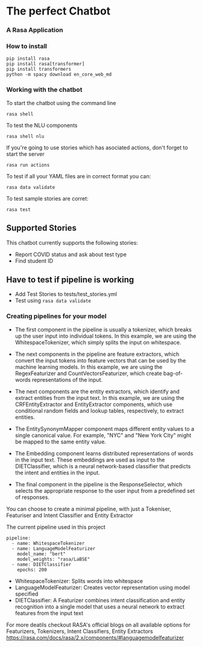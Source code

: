 # The perfect Chatbot
### A Rasa Application


### How to install
```
pip install rasa
pip install rasa[transformer]
pip install transformers
python -m spacy download en_core_web_md
```

### Working with the chatbot
To start the chatbot using the command line
```
rasa shell
```

To test the NLU components
```
rasa shell nlu
```

If you're going to use stories which has asociated actions, don't forget to start the server
```
rasa run actions
```

To test if all your YAML files are in correct format you can:
```
rasa data validate
```

To test sample stories are corret:
```
rasa test
```

## Supported Stories
This chatbot currently supports the following stories:

* Report COVID status and ask about test type
* Find student ID

## Have to test if pipeline is working
* Add Test Stories to tests/test_stories.yml
* Test using ```rasa data validate```

### Creating pipelines for your model

* The first component in the pipeline is usually a tokenizer, which breaks up the user input into individual tokens. In this example, we are using the WhitespaceTokenizer, which simply splits the input on whitespace.

* The next components in the pipeline are feature extractors, which convert the input tokens into feature vectors that can be used by the machine learning models. In this example, we are using the RegexFeaturizer and CountVectorsFeaturizer, which create bag-of-words representations of the input.

* The next components are the entity extractors, which identify and extract entities from the input text. In this example, we are using the CRFEntityExtractor and EntityExtractor components, which use conditional random fields and lookup tables, respectively, to extract entities.

* The EntitySynonymMapper component maps different entity values to a single canonical value. For example, "NYC" and "New York City" might be mapped to the same entity value.

* The Embedding component learns distributed representations of words in the input text. These embeddings are used as input to the DIETClassifier, which is a neural network-based classifier that predicts the intent and entities in the input.

* The final component in the pipeline is the ResponseSelector, which selects the appropriate response to the user input from a predefined set of responses.


You can choose to create a minimal pipeline, with just a Tokeniser, Featuriser and Intent Classifier and Entity Extractor

The current pipeline used in this project
```
pipeline:
  - name: WhitespaceTokenizer
  - name: LanguageModelFeaturizer
    model_name: "bert"
    model_weights: "rasa/LaBSE"
  - name: DIETClassifier
    epochs: 200
```

* WhitespaceTokenizer: Splits words into whitespace
* LanguageModelFeaturizer: Creates vector representation using model specified
* DIETClassifier: A Featurizer combines intent classification and entity recognition into a single model that uses a neural network to extract features from the input text


For more deatils checkout RASA's official blogs on all available options for Featurizers, Tokenizers, Intent Classifiers, Entity Extractors
https://rasa.com/docs/rasa/2.x/components/#languagemodelfeaturizer 